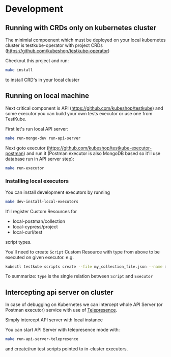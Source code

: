 # Development

## Running with CRDs only on kubernetes cluster

The minimial compoenent which must be deployed on your local kubernetes cluster is testkube-operator with project CRDs (<https://github.com/kubeshop/testkube-operator>)

Checkout this project and run:

```sh
make install 
```

to install CRD's in your local cluster

## Running on local machine

Next critical component is API (<https://github.com/kubeshop/testkube>) and some executor you can build your
own tests executor or use one from TestKube.

First let's run local API server:

```sh
make run-mongo-dev run-api-server
```

Next goto executor (<https://github.com/kubeshop/testkube-executor-postman>) and run it
(Postman executor is also MongoDB based so it'll use database run in API server step):

```sh
make run-executor
```

### Installing local executors

You can install development executors by running

```sh
make dev-install-local-executors
```

It'll register Custom Resources for

- local-postman/collection
- local-cypress/project
- local-curl/test

script types.

You'll need to create `Script` Custom Resource with type from above to
be executed on given executor. e.g.

```sh
kubectl testkube scripts create --file my_collection_file.json --name my-test-name --type local-postman/collection
```

To summarize: `type` is the single relation between `Script` and `Executor`

## Intercepting api server on cluster

In case of debugging on Kubernetes we can intercept whole API Server (or Postman executor) service
with use of [Telepresence](https://telepresence.io).

Simply intercept API server with local instance

You can start API Server with telepresence mode with:

```sh
make run-api-server-telepresence
```

and create/run test scripts pointed to in-cluster executors.
